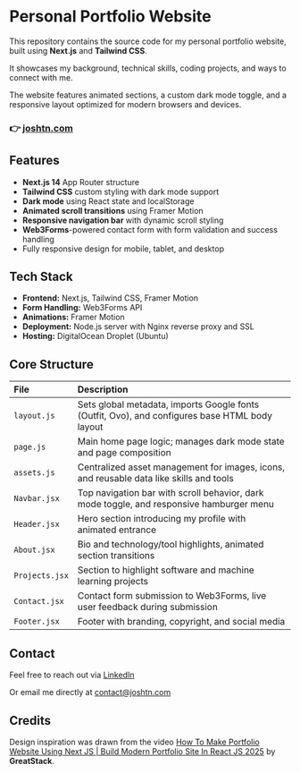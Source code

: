 # Personal Portfolio Website

This repository contains the source code for my personal portfolio website, built using **Next.js** and **Tailwind CSS**.  

It showcases my background, technical skills, coding projects, and ways to connect with me.

The website features animated sections, a custom dark mode toggle, and a responsive layout optimized for modern browsers and devices.


### 👉 **[joshtn.com](https://joshtn.com/)**

## Features

- **Next.js 14** App Router structure
- **Tailwind CSS** custom styling with dark mode support
- **Dark mode** using React state and localStorage
- **Animated scroll transitions** using Framer Motion
- **Responsive navigation bar** with dynamic scroll styling
- **Web3Forms**-powered contact form with form validation and success handling
- Fully responsive design for mobile, tablet, and desktop

## Tech Stack

- **Frontend:** Next.js, Tailwind CSS, Framer Motion
- **Form Handling:** Web3Forms API
- **Animations:** Framer Motion
- **Deployment:** Node.js server with Nginx reverse proxy and SSL
- **Hosting:** DigitalOcean Droplet (Ubuntu)

## Core Structure

| File | Description |
|:-----|:------------|
| `layout.js` | Sets global metadata, imports Google fonts (Outfit, Ovo), and configures base HTML body layout |
| `page.js` | Main home page logic; manages dark mode state and page composition |
| `assets.js` | Centralized asset management for images, icons, and reusable data like skills and tools |
| `Navbar.jsx` | Top navigation bar with scroll behavior, dark mode toggle, and responsive hamburger menu |
| `Header.jsx` | Hero section introducing my profile with animated entrance |
| `About.jsx` | Bio and technology/tool highlights, animated section transitions |
| `Projects.jsx` | Section to highlight software and machine learning projects |
| `Contact.jsx` | Contact form submission to Web3Forms, live user feedback during submission |
| `Footer.jsx` | Footer with branding, copyright, and social media |

## Contact

Feel free to reach out via [LinkedIn](https://www.linkedin.com/in/joshua-thomas-nelson/)

Or email me directly at [contact@joshtn.com](mailto:contact@joshtn.com)

## Credits

Design inspiration was drawn from the video [How To Make Portfolio Website Using Next JS | Build Modern Portfolio Site In React JS 2025](https://www.youtube.com/watch?v=Y2kGqbzvAn4) by **GreatStack**.
